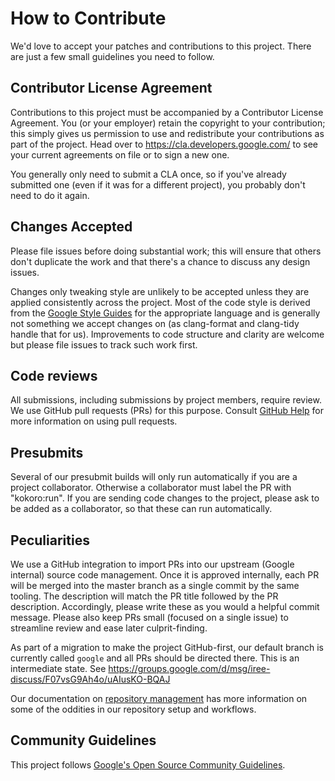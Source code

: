 # How to Contribute

We'd love to accept your patches and contributions to this project. There are
just a few small guidelines you need to follow.

## Contributor License Agreement

Contributions to this project must be accompanied by a Contributor License
Agreement. You (or your employer) retain the copyright to your contribution;
this simply gives us permission to use and redistribute your contributions as
part of the project. Head over to <https://cla.developers.google.com/> to see
your current agreements on file or to sign a new one.

You generally only need to submit a CLA once, so if you've already submitted one
(even if it was for a different project), you probably don't need to do it
again.

## Changes Accepted

Please file issues before doing substantial work; this will ensure that others
don't duplicate the work and that there's a chance to discuss any design issues.

Changes only tweaking style are unlikely to be accepted unless they are applied
consistently across the project. Most of the code style is derived from the
[Google Style Guides](http://google.github.io/styleguide/) for the appropriate
language and is generally not something we accept changes on (as clang-format
and clang-tidy handle that for us). Improvements to code structure and clarity
are welcome but please file issues to track such work first.

## Code reviews

All submissions, including submissions by project members, require review. We
use GitHub pull requests (PRs) for this purpose. Consult
[GitHub Help](https://help.github.com/articles/about-pull-requests/) for more
information on using pull requests.

## Presubmits

Several of our presubmit builds will only run automatically if you are a project
collaborator. Otherwise a collaborator must label the PR with "kokoro:run". If
you are sending code changes to the project, please ask to be added as a
collaborator, so that these can run automatically.

## Peculiarities

We use a GitHub integration to import PRs into our upstream (Google internal)
source code management. Once it is approved internally, each PR will be merged
into the master branch as a single commit by the same tooling. The description
will match the PR title followed by the PR description. Accordingly, please
write these as you would a helpful commit message. Please also keep PRs small
(focused on a single issue) to streamline review and ease later culprit-finding.

As part of a migration to make the project GitHub-first, our default branch is
currently called `google` and all PRs should be directed there. This is an
intermediate state. See
https://groups.google.com/d/msg/iree-discuss/F07vsG9Ah4o/uAIusKO-BQAJ

Our documentation on
[repository management](https://github.com/google/iree/blob/main/docs/repository_management.md)
has more information on some of the oddities in our repository setup and
workflows.

## Community Guidelines

This project follows
[Google's Open Source Community Guidelines](https://opensource.google.com/conduct/).
